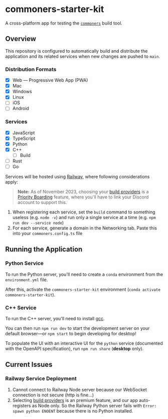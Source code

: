 # commoners-starter-kit
A cross-platform app for testing the [`commoners`](commoners.dev) build tool.

## Overview
This repository is configured to automatically build and distribute the application and its related services when new changes are pushed to `main`.

### Distribution Formats
- [x] Web — Progressive Web App (PWA)
- [x] Mac
- [x] Windows
- [x] Linux
- [ ] iOS
- [ ] Android

### Services
- [x] JavaScript
- [x] TypeScript
- [x] Python
- [x] C++
    - [ ] Build
- [ ] Rust
- [ ] Go

Services will be hosted using [Railway](https://railway.app/), where following considerations apply:

> **Note:** As of November 2023, choosing your [build providers](https://docs.railway.app/deploy/builds#build-providers) is a [Priority Boarding](https://docs.railway.app/reference/priority-boarding) feature, where you'll have to link your Discord account to support this.

1. When registering each service, set the `build` command to something useless (e.g. `node -v`) and run only a single service at a time (e.g. `npm run dev --service node`)
2. For each service, generate a domain in the Networking tab. Paste this into your `commoners.config.ts` file

## Running the Application

### Python Service
To run the Python server, you'll need to create a `conda` environment from the `environment.yml` file.

After this, activate the `commoners-starter-kit` environment (`conda activate commoners-starter-kit`).

### C++ Service
To run the C++ server, you'll need to install [gcc](https://gcc.gnu.org/install/).

You can then run `npm run dev` to start the development server on your default browser—or `npm start` to begin developing for desktop!

To populate the UI with an interactive UI for the `python` service (documented with the OpenAPI specification), run `npm run share` (**desktop** only).

## Current Issues
### Railway Service Deployment
1. Cannot connect to Railway Node server because our WebSocket connection is not secure (http is fine...)
2. Selecting [build providers](https://docs.railway.app/deploy/builds#build-providers) is an premium feature, and our app auto-registers as Node only. So the Railway Python server fails with `Error: spawn python ENOENT` because there is no Python installed.
